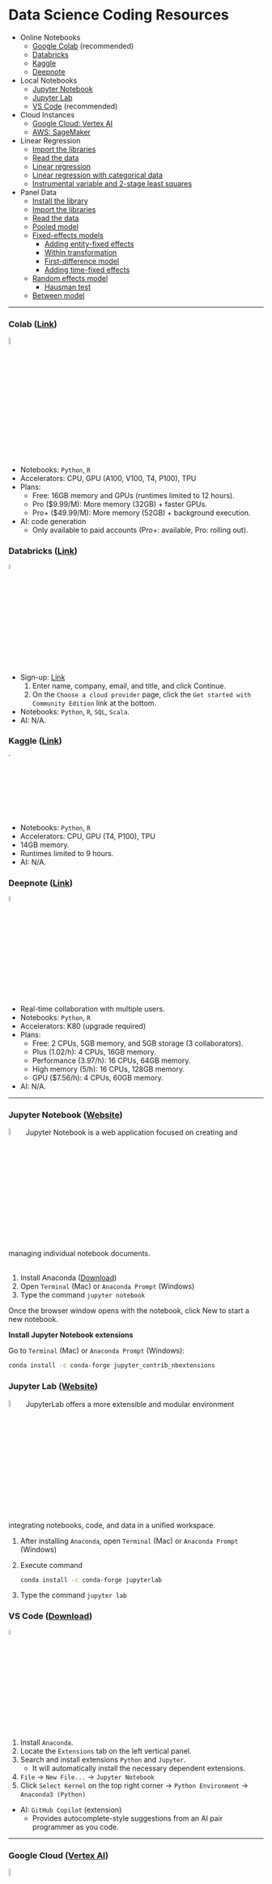 # Data Science Coding Resources

- Online Notebooks
  - [Google Colab](#colab-link) (recommended)
  - [Databricks](#databricks-link)
  - [Kaggle](#kaggle-link)
  - [Deepnote](#deepnote-link)
- Local Notebooks
  - [Jupyter Notebook](#jupyter-notebook-website)
  - [Jupyter Lab](#jupyter-lab-website)
  - [VS Code](#vs-code-download) (recommended)
- Cloud Instances
  - [Google Cloud: Vertex AI](#google-cloud-vertex-ai)
  - [AWS: SageMaker](#aws-sagemaker)
- Linear Regression
  - [Import the libraries](#1-import-the-libraries)
  - [Read the data](#2-import-the-libraries)
  - [Linear regression](#3-linear-regression)
  - [Linear regression with categorical data](#4-linear-regression-with-categorical-data)
  - [Instrumental variable and 2-stage least squares](#5-instrumental-variable-and-2-stage-least-squares)
- Panel Data
  - [Install the library](#1-install-the-library)
  - [Import the libraries](#2-read-the-data-and-store-it-in-a-data-frame-df)
  - [Read the data](#3-read-the-data-and-store-it-in-a-data-frame-df)
  - [Pooled model](#4-pooled-model)
  - [Fixed-effects models](#5-fixed-effects-models)
    - [Adding entity-fixed effects](#a-adding-entity-fixed-effects)
    - [Within transformation](#b-within-transformation-within-estimator)
    - [First-difference model](#c-first-difference-model)
    - [Adding time-fixed effects](#d-adding-time-fixed-effects)
  - [Random effects model](#6-random-effects-model)
    - [Hausman test](#hausman-test)
  - [Between model](#7-between-model-between-estimator)
  
---

### Colab ([Link](https://colab.google))
<img draggable="false" src="/image/colab_icon.png" alt="" style="width: 6%; padding-bottom:5px; pointer-events:none"/>

- Notebooks: `Python`, `R`
- Accelerators: CPU, GPU (A100, V100, T4, P100), TPU
- Plans:
  - Free: 16GB memory and GPUs (runtimes limited to 12 hours).
  - Pro ($9.99/M): More memory (32GB) + faster GPUs.
  - Pro+ ($49.99/M): More memory (52GB) + background execution.
- AI: code generation
  - Only available to paid accounts (Pro+: available, Pro: rolling out).

### Databricks ([Link](https://community.cloud.databricks.com/))
<img draggable="false" src="/image/db_icon.png" alt="" style="width: 5%; padding-bottom:5px; pointer-events:none"/>

- Sign-up: [Link](https://www.databricks.com/try-databricks#account)
  1. Enter name, company, email, and title, and click Continue.
  2. On the `Choose a cloud provider` page, click the `Get started with Community Edition` link at the bottom.
- Notebooks: `Python`, `R`, `SQL`, `Scala`.
- AI: N/A.

### Kaggle ([Link](https://www.kaggle.com/code))
<img draggable="false" src="/image/kaggle_icon.png" alt="" style="width: 3%; padding-bottom:5px; pointer-events:none"/>

- Notebooks: `Python`, `R`
- Accelerators: CPU, GPU (T4, P100), TPU
- 14GB memory.
- Runtimes limited to 9 hours.
- AI: N/A.

### Deepnote ([Link](https://deepnote.com/workspace))
<img draggable="false" src="/image/dn_icon.png" alt="" style="width: 5%; padding-bottom:5px; pointer-events:none"/>

- Real-time collaboration with multiple users.
- Notebooks: `Python`, `R`
- Accelerators: K80 (upgrade required)
- Plans:
  - Free: 2 CPUs, 5GB memory, and 5GB storage (3 collaborators).
  - Plus (1.02/h): 4 CPUs, 16GB memory.
  - Performance (3.97/h): 16 CPUs, 64GB memory.
  - High memory (5/h): 16 CPUs, 128GB memory.
  - GPU ($7.56/h): 4 CPUs, 60GB memory.
- AI: N/A.

---
### Jupyter Notebook ([Website](https://jupyter.org/))  
<img draggable="false" src="/image/jn_icon.png" alt="" style="width: 6%; padding-bottom:5px; pointer-events:none"/>
Jupyter Notebook is a web application focused on creating and managing individual notebook documents.<br><br>

1. Install Anaconda ([Download](https://www.anaconda.com/download#downloads))
2. Open `Terminal` (Mac) or `Anaconda Prompt` (Windows)
3. Type the command `jupyter notebook`
 
Once the browser window opens with the notebook, click New to start a new notebook.

**Install Jupyter Notebook extensions**

Go to `Terminal` (Mac) or `Anaconda Prompt` (Windows):

```sh
conda install -c conda-forge jupyter_contrib_nbextensions
```

### Jupyter Lab ([Website](https://jupyterlab.readthedocs.io/en/latest/))
<img draggable="false" src="/image/jl_icon.png" alt="" style="width: 6%; padding-bottom:5px; pointer-events:none"/>
JupyterLab offers a more extensible and modular environment integrating notebooks, code, and data in a unified workspace.<br>

1. After installing `Anaconda`, open `Terminal` (Mac) or `Anaconda Prompt` (Windows)
2. Execute command
   
   ```sh
   conda install -c conda-forge jupyterlab
   ```
3. Type the command `jupyter lab`

### VS Code ([Download](https://code.visualstudio.com/))
<img draggable="false" src="/image/vscode_icon.png" alt="" style="width: 5%; padding-bottom:5px; pointer-events:none"/>

1. Install `Anaconda`.
2. Locate the `Extensions` tab on the left vertical panel.
3. Search and install extensions `Python` and `Jupyter`.
   - It will automatically install the necessary dependent extensions.
4. `File` → `New File...` → `Jupyter Notebook`
5. Click `Select Kernel` on the top right corner → `Python Environment` → `Anaconda3 (Python)`
   
- AI: `GitHub Copilot` (extension)
  - Provides autocomplete-style suggestions from an AI pair programmer as you code. 

---

### Google Cloud ([Vertex AI](https://console.cloud.google.com/vertex-ai/workbench/user-managed?hl=en))
<img draggable="false" src="/image/gc_icon.png" alt="" style="width: 6%; padding-bottom:5px; pointer-events:none"/>

- Setup:
  1. Create a `project`.
  2. `Notebooks` -> `Workbench` -> `User-managed Notebooks` -> `Create New`
     - Default: 4 CPUs, 15GB memory, 100GB storage.
- New instance environments: `Python 3` (recommended), `Tensorflow`, `PyTorch`
  - `Tensorflow` and `PyTorch` instances: Available to add a `T4 GPU`.
- Pricing: $0.15 hourly
  - [Pricing](https://cloud.google.com/vertex-ai/pricing) for other instance configurations.

### AWS ([SageMaker](https://us-west-1.console.aws.amazon.com/sagemaker/home?region=us-west-1#/notebook-instances))
<img draggable="false" src="/image/aws_icon.png" alt="" style="width: 8%; padding-bottom:5px; pointer-events:none"/>

- Setup:
  1. `Create notebook instance`.
  2. Notebook instance type: `ml.t3.medium`.
     - 2 CPUs, 4GB memory, 125GB storage.
  3. [Pricing](https://aws.amazon.com/sagemaker/pricing/) for other instance configurations.

---

### Regression

These are the first *two columns* of the data:

|     Y    |     X1    |     X2    | Category | Variable with Space | Instrument |
|:--------:|:---------:|:---------:|:--------:|:-------------------:|------------|
| 0.129082 |  0.496714 | -0.349898 |     B    |      -0.828995      | -1.415371  |
| 1.857186 | -0.138264 |  0.350462 |     B    |      -0.560181      | -0.420645  |

The `Category` variable includes three categories: `A`, `B`, and `C`. The variable named `Variable with Space` has spaces in its name. `Y` is the dependent/outcome variable.

#### 1. Import the libraries

  ```py
  import pandas as pd
  import statsmodels.api as sm
  import statsmodels.formula.api as smf
  from statsmodels.sandbox.regression.gmm import IV2SLS
  ```

#### 2. Read the [data](https://github.com/haochehsu/Data-Science-Coding-Resources/blob/main/data.csv) and store it in a data frame `df`
  
  ```py
  df = pd.read_csv('data.csv')
  ```
   
#### 3. Linear regression
   
   $y_i= \beta_0 + \beta_1x_{1i} + \beta_2x_{2i} + \beta_3x_{\text{variable with space}, i} + \epsilon_i$
   
  - Passing in variables
  
    ```py
    y = df['Y']
    X = df[['X1', 'X2', 'Variable with Space']]
    
    X = sm.add_constant(X)
    
    model = sm.OLS(y, X).fit()
    
    print(model.summary())

  - Passing in formula
     
    ```py
    model = smf.ols(formula='Y ~ X1 + X2 + Q("Variable with Space")', data=df).fit()
    print(model.summary())
    ```
   
#### 4. Linear regression with categorical data

$y_i= \beta_0 + \beta_1x_{i} + \beta_2 \cdot \mathbb{1}\lbrace \text{Category} = A\rbrace_i + \beta_3 \cdot \mathbb{1}\lbrace \text{Category} = B\rbrace_i + \beta_4 \cdot \mathbb{1}\lbrace \text{Category} = C\rbrace_i + \epsilon_i$
  
  - Passing in variables
  
    ```sh
    dummies = pd.get_dummies(df['Category'], drop_first=True, sparse=True, prefix="Category")
    X = pd.concat([df[['X1']], dummies], axis=1)
    
    X = sm.add_constant(X)
    
    model = sm.OLS(df['Y'], X).fit()
    print(model.summary())
    ```
    
  - Passing in formula
  
    ```sh
    model = smf.ols(formula='Y ~ X1 + C(Category)', data=df).fit()
    print(model.summary())
    ```

#### 5. Instrumental variable and 2-stage least squares

Suppose $x_{1i}$ is correlated with $\epsilon_i$ (endogenous $x_{1i}$). `Instrument` is correlated with $x_{1i}$ but uncorrelated with $\epsilon_i$:

$x_{1i} = \alpha_0 + \alpha_{1i} \cdot \text{Instrument}_i + u_i$

$y_{i} = \beta_0 + \beta_{1i} \cdot \widehat{x}_{1i} + \epsilon_i$

  - `IV2SLS` (with corrected standard errors)
  
    ```py
    endog = df['Y']
    exog = sm.add_constant(df[['X1']])
    
    instrument = sm.add_constant(df[['Instrument']])
    
    model = IV2SLS(endog, exog, instrument=instrument).fit()
    print(model.summary())
    ```
    
  - `sm.OLS` (passing in variable): manual 2-stage least squares
  
    ```py
    # First Stage
    X_first_stage = sm.add_constant(df[['Instrument']])
    model_first_stage = sm.OLS(df['X1'], X_first_stage).fit()
    df['X1_hat'] = model_first_stage.predict(X_first_stage)
    
    # Second Stage
    X_second_stage = sm.add_constant(df['X1_hat'])
    model_second_stage = sm.OLS(df['Y'], X_second_stage).fit()
    
    print(model_second_stage.summary())
    ```

#### 6. Other options

   - Clustered standard errors
     - Cluster based on the `Category` variable: pass the arguments to the `.fit()` method.

       ```py
       .fit(cov_type='cluster', cov_kwds={'groups': df['Category']})
       ```

   - Robust standard error
     - Debias the covariance estimator by using a degree of freedom adjustment to obtain the same robust standard error as in STATA.
       
       1. In `IV2SLS`

          ```py
          .fit(debiased=True)
          ```
          
       2. In `sm.OLS` (passing in variable) and `smf.ols` (passing in formula)
          
          ```py
          .fit(cov_type='HC1')
          ```
          
  - Regression without an intercept
    
    - In `IV2SLS`: don't `sm.add_constant()`.
          
    - In `smf.ols` (passing in formula): add `-1` into the formula
   
      ```
      model = smf.ols(formula='Y ~ X1 + X2 - 1', data=df).fit()
      print(model.summary())
      ```
      
---

### Panel Data

#### 1. Install the library

  ```python
  pip install linearmodels
  ```

#### 2. Import the libraries

  ```py
  import pandas as pd
  from linearmodels.panel import PooledOLS
  from linearmodels.panel import RandomEffects
  
  from statsmodels.api import OLS
  from statsmodels.tools.tools import add_constant
  ```

#### 3. Read the [data](https://github.com/haochehsu/Data-Science-Coding-Resources/blob/main/panel_data.csv) and store it in a data frame `df`
  
  ```py
  df = pd.read_csv('panel_data.csv')
  ```

> [!NOTE]
> Panel data combines features of both **cross-sectional** data (observations at a single point in time) and **time-series** data (observations of a single entity across multiple time points), this data tracks groups of entities, like people or firms, over several time periods.
> 
> It can be used to analyze individual heterogeneity and provide control for unobserved characteristics, potentially addressing endogenous concerns by accounting for factors that remain consistent over time.

Each entity $i$ is observed over $t$ periods.

#### 4. Pooled model

  $Y_{it} = \beta_0 + \beta_1 X_{it} + \epsilon_{it}$

  Pools the data and runs a regression.

  ```python
  pooled = PooledOLS(df.Y, df[['X']]).fit()
  print(pooled)
  ```

#### 5. Fixed-effects models

  $Y_{it} = \alpha_i + \beta_1 X_{it} + \epsilon_{it}$ where $\alpha_i$ captures the unobserved, time-invariant individual effects.

  > [!IMPORTANT]
  > In panel data, heterogeneity across entities (e.g. individuals, firms) can lead to omitted variable bias. Time-invariant firm characteristics, such as *company culture*, are often unobservable to econometricians. These uncontrolled characteristics are absorbed into the error term and can be **correlated** with other observed firm characteristics. To account for potential endogeneity, we add/control fixed effects into the model.

The fixed-effects models use the "within variation" (variation of an entity over time):

##### A. Adding entity-fixed effects

  ```python
  FE = PanelOLS(df.Y, df[['X']], entity_effects=True).fit()
  print(FE)
  ```

  This is equivalent to running a **dummy variable regression**:

  ```python
  # generate dummy variables and add them to the dataframe
  dummies = pd.get_dummies(df.reset_index()['id'], drop_first=True).set_index(df.index)
  df_with_dummies = pd.concat([df, dummies], axis=1)

  # add an intercept
  X = add_constant(pd.concat([df_with_dummies.X, df_with_dummies.iloc[:, 3:]], axis=1))

  dummy_regression = OLS(df_with_dummies.Y, X.astype(float)).fit()
  print(dummy_regression.summary())
  ```

##### B. Within transformation (within estimator)

  Subtract the average (taken across time) of each variable from the variable itself to eliminate fixed effects.

  ```python
  grouped_means = df.groupby('id').mean()
  df_with_means = df.merge(grouped_means, on='id', suffixes=('', '_mean'))
  df_with_means['Y_within'] = df_with_means['Y'] - df_with_means['Y_mean']
  df_with_means['X_within'] = df_with_means['X'] - df_with_means['X_mean']
  
  X = add_constant(df_merged['X_within'])
  model = sm.OLS(df_merged['Y_within'], X).fit()
  print(model.summary())
  ```

##### C. First-difference model

  $\Delta Y_{it} = \beta_1 \Delta X_{it} + \Delta\epsilon_{it}$ where $\Delta A_{it} \equiv A_{it}-A_{i, t-1}$

  If we have a **balanced panel** (all entities have observations for all periods), first differencing eliminates the fixed effect. This allows us to focus on only the **changes** within each entity over time, effectively removing any time-invariant characteristics.

  ```python
  df_diff = df.groupby('id').diff().dropna()
  first_diff = PanelOLS(df_diff.Y, df_diff[['X']], entity_effects=False).fit()
  print(first_diff)
  ```

##### D. Adding time-fixed effects

$Y_{it} = \alpha_i + \lambda_i + \beta_1 X_{it} + \epsilon_{it}$ where $\lambda_i$ captures the unobserved, entity-invariant effects specific to each time period $t$.

  ```python
  FE_with_time_effects = PanelOLS(df.Y, df[['X']], entity_effects=True, time_effects=True).fit()
  print(FE_with_time_effects)
  ```

#### 6. Random effects model

  $Y_{it} = \beta_0 + \beta_1 X_{it} + (\alpha_i + \epsilon_{it})$ where $\alpha_i\sim N(0, \sigma_{\alpha}^2)$ and $\sigma_{\alpha}^2$ is the variance of the entity specific effect.

  > [!IMPORTANT]
  > The random effect model assumes that the time-invariant entity-specific effect (e.g. company culture) is a random variable drawn from a normal distribution and is **uncorrelated** with the other observed characteristics which allows the random effects model to leverage both "within" and "between" variations.

  Based on the assumed distribution of the $\alpha_i$'s, heteroscedasticity violates the OLS assumptions. Therefore, we use generalized least squares (GLS) to estimate the model.
  
  ```python
  RE = RandomEffects(df.Y, df[['X']]).fit()
  print(RE)
  ```

##### Hausman test

The test is used to determine whether to use **fixed effects** or a **random effects** model in panel data analysis.

- $H_0$: Errors are uncorrelated with the regressors. The random effects model is consistent and there are no differences in the coefficients of the fixed effects and random effects model.
- Hausman test statistics:
  $H = \left(\beta_{FE} - \beta_{RE}\right)'\times \left[\text{Var}(\beta_{FE})-\text{Var}(\beta_{RE})\right]^{-1}\times \left(\beta_{FE} - \beta_{RE}\right)$ where $\beta_{FE}$ and $\beta_{RE}$ are vectors of coefficients obtained from the two models.

```python
from scipy.stats import chi2

FE = PanelOLS(df.Y, df[['X']], entity_effects=True).fit()
RE = RandomEffects(df.Y, df[['X']]).fit()

diff_params = FE.params - RE.params
diff_cov = FE.cov - RE.cov

hausman_statistics = diff_params.T.dot(np.linalg.inv(diff_cov)).dot(diff_params)

# DF: #Xs being tested
degree_freedom = len(diff_params)

p_value = chi2.sf(hausman_statistics, degree_freedom)
print("Hausman Test Statistic:", hausman_statistics)
print("p-value:", p_value)
```

#### 7. Between model (between estimator)

  ![between](https://latex.codecogs.com/svg.image?\inline&space;\bg{white}\overline{Y}_{i}=\beta_0&plus;\beta_1\overline{X}_i&plus;\overline{\epsilon}_{i})

The model examines the "between variation" (variation across entities/cross-sectional at a particular point in time) in the data by averaging each variable over time for entity $i$.

  ```python
  df_mean = df.groupby('id').mean().reset_index()
  X_mean = df_mean[['X']]
  y_mean = df_mean['Y']
  between_model = OLS(y_mean, X_mean).fit()
  print(between_model.summary())
  ```

---

### Statistical Time Series Forecasting

#### 1. Install the libraries

  ```python
  from statsmodels.tsa.arima_process import ArmaProcess
  from statsmodels.tsa.ar_model import AutoReg
  from statsmodels.tsa.arima.model import ARIMA
  ```

#### 2. Autoregressive model

We use an `AR(2)` model without a constant as an example. In a second-order autoregressive model, the value at time 
$t$ is determined by its two previous values and is represented as follows:

$(1 - 0.8L^2 - 0.3L^2)y_t = \epsilon_t \Longrightarrow y_t = 0.8y_{t-1} + 0.3y_{t-2} + \epsilon_t$

and can be generated by the following code:

```python
ar = np.array([1, 0.8, 0.3])
ma = np.array([1]) # MA(0): no lagged error terms
ar_process = ArmaProcess(ar, ma)
ar_data = ar_process.generate_sample(nsample=10000)
```

Estimating an `AR(2)` model without constant:

```python
model_ar = AutoReg(ar_data, lags=2, trend='n') # without constant
result_ar = model_ar.fit()
print(f"AR parameters: {result_ar.params}")
```

#### 2. Moving average model

In an `MA(2)` model, the current value of a time series is defined by its current and two previous shocks:

$y_t = (1 + 0.3L^1 + 0.9L^2)ε_t \Longrightarrow y_t = ε_t + 0.3ε_{t-1} + 0.9ε_{t-2}$

and can be generated by the following code:

```python
ar = np.array([1]) # AR(0): no autoregressive term
ma = np.array([1, 0.3, 0.9])
ma_process = ArmaProcess(ar, ma)
ma_data = ma_process.generate_sample(nsample=10000)
```

Estimating an `MA(2)` model without constant:

```python
model_ma = ARIMA(ma_data, order=(0,0,2), trend='n')
result_ma = model_ma.fit()
print(f"MA parameters: {result_ma.params}")
```

#### 3. Autoregressive moving average model

The `ARMA(2,1)` model combines the components of `AR(2)` and `MA(1)`:

$(1 - 0.85L^1 - 0.3L^2)y_t = (1 + 0.6L^1)\epsilon_t \Longrightarrow y_t = 0.85y_{t-1} + 0.3y_{t-2} + ε_t + 0.6\epsilon_{t-1}$

```python
ar = np.array([1, 0.85, 0.3]) 
ma = np.array([1, 0.6])
arma_process = ArmaProcess(ar, ma)
arma_data = arma_process.generate_sample(nsample=10000)
```

Estimating an `ARMA(2,0,1)` model without constant:

```python
model_arma = ARIMA(arma_data, order=(2,0,1), trend='n')
result_arma = model_arma.fit()
print(f"ARMA parameters: {result_arma.params}")
```

#### 4. Autoregressive integrated moving average model

The `ARIMA(2,1,1)` model combines the components of `AR(2)` and `MA(1)`, and also accounts for any non-stationarity through the (first-order) `differencing` term:

$(1 - 0.85L^1 - 0.3L^2)(1-L^1)y_t = (1 + 0.6L^1)\epsilon_t \Longrightarrow y_t - 1.85y_{t-1} + 0.55y_{t-2} + 0.3y_{t-3} = \epsilon_t + 0.6\epsilon_{t-1}$

Building on the previously generated `ARMA(2,1)` data, we integrate the series once to obtain `ARIMA(2,1,1)` data:

```python
arima_data = np.cumsum(arma_data)
```

Estimating an `ARIMA(2,1,1)` model without constant:

```python
model_arima = ARIMA(arima_data, order=(2,1,1), trend='n')
result_arima = model_arima.fit()
print(f"ARIMA parameters: {result_arima.params}")
```
